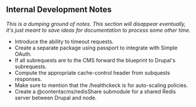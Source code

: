 ## Internal Development Notes
_This is a dumping ground of notes. This section will disappear eventually, it's
just meant to save ideas for documentation to process some other time._

- Introduce the ability to timeout requests.
- Create a separate package using passport to integrate with Simple OAuth.
- If all subrequests are to the CMS forward the blueprint to Drupal's subrequests.
- Compute the appropriate cache-control header from subquests responses.
- Make sure to mention that the /healthckeck is for auto-scaling policies.
- Create a @contentacms/redisShare submodule for a shared Redis server between
  Drupal and node.
